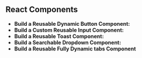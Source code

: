 
##  React Components
- **Build a Reusable Dynamic Button Component:**
- **Build a Custom Reusable Input Component:**
- **Build a Reusable Toast Component:**
- **Build a Searchable Dropdown Component:**
- **Build a Reusable Fully Dynamic tabs Component**